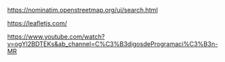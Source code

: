 https://nominatim.openstreetmap.org/ui/search.html

https://leafletjs.com/

https://www.youtube.com/watch?v=ogYl2BDTEKs&ab_channel=C%C3%B3digosdeProgramaci%C3%B3n-MR
